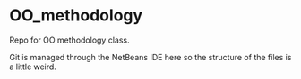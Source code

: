 # OO_methodology
Repo for OO methodology class. 

Git is managed through the NetBeans IDE here so the structure of the files is a little weird.

